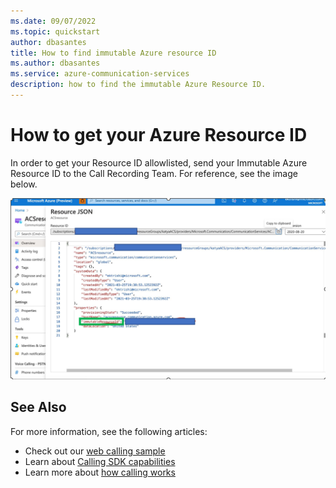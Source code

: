 ```yaml
---
ms.date: 09/07/2022 
ms.topic: quickstart
author: dbasantes
title: How to find immutable Azure resource ID
ms.author: dbasantes
ms.service: azure-communication-services
description: how to find the immutable Azure Resource ID.
---
```



# How to get your Azure Resource ID

In order to get your Resource ID allowlisted, send your Immutable Azure Resource ID to the Call Recording Team. For reference, see the image below.

![Screenshot of Azure Resource ID.](media/call-recording/immutable-resource-id.png)

## See Also

For more information, see the following articles:

- Check out our [web calling sample](../../samples/web-calling-sample.md)
- Learn about [Calling SDK capabilities](./getting-started-with-calling.md?pivots=platform-web)
- Learn more about [how calling works](../../concepts/voice-video-calling/about-call-types.md)
